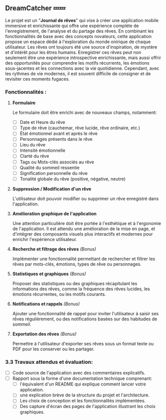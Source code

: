 ## DreamCatcher 💤💤

Le projet est un "**Journal de rêves**" qui vise à créer une application mobile immersive et enrichissante qui offre une expérience complète de l'enregistrement, de l'analyse et du partage des rêves. En combinant les fonctionnalités de base avec des concepts novateurs, cette application propose un espace dédié à l'exploration du monde onirique de chaque utilisateur.
Les rêves ont toujours été une source d'inspiration, de mystère et d'intérêt pour les êtres humains. Enregistrer ces rêves peut non seulement être une expérience introspective enrichissante, mais aussi offrir des opportunités pour comprendre les motifs récurrents, les émotions sous-jacentes et les connections avec la vie quotidienne. Cependant, avec les rythmes de vie modernes, il est souvent difficile de consigner et de revisiter ces moments fugaces.

### Fonctionnalités :

1. **Formulaire**
    
    Le formulaire doit être enrichi avec de nouveaux champs, notamment:
    
    - [ ] Date et Heure du rêve
    - [ ] Type de rêve (cauchemar, rêve lucide, rêve ordinaire, etc.)
    - [ ] État émotionnel avant et après le rêve
    - [ ] Personnages présents dans le rêve
    - [ ] Lieu du rêve
    - [ ] Intensité émotionnelle
    - [ ] Clarté du rêve
    - [ ] Tags ou Mots-clés associés au rêve
    - [ ] Qualité du sommeil ressentie
    - [ ] Signification personnelle du rêve
    - [ ] Tonalité globale du rêve (positive, négative, neutre)
2. **Suppression / Modification d'un rêve**
    
    L'utilisateur doit pouvoir modifier ou supprimer un rêve enregistré dans l'application.
    
3. **Amélioration graphique de l'application**
    
    Une attention particulière doit être portée à l'esthétique et à l'ergonomie de l'application. Il est attendu une amélioration de la mise en page, et d'intégrer des composants visuels plus interactifs et modernes pour enrichir l'expérience utilisateur.
    
4. **Recherche et filtrage des rêves** *(Bonus)*
    
    Implémenter une fonctionnalité permettant de rechercher et filtrer les rêves par mots-clés, émotions, types de rêve ou personnages.
    
5. **Statistiques et graphiques** *(Bonus)*
    
    Proposer des statistiques ou des graphiques récapitulant les informations des rêves, comme la fréquence des rêves lucides, les émotions récurrentes, ou les motifs courants.
    
6. **Notifications et rappels** *(Bonus)*
    
    Ajouter une fonctionnalité de rappel pour inviter l'utilisateur à saisir ses rêves régulièrement, ou des notifications basées sur des habitudes de sommeil.
    
7. **Exportation des rêves** *(Bonus)*
    
    Permettre à l'utilisateur d'exporter ses rêves sous un format texte ou PDF pour les conserver ou les partager.
    
    

### 3.3 Travaux attendus et évaluation:

- [ ] Code source de l'application avec des commentaires explicatifs.
- [ ] Rapport sous la forme d'une documentation technique comprenant:
    - [ ] l'équivalent d'un README qui explique comment lancer votre application.
    - [ ] une explication brève de la structure du projet et l'architecture.
    - [ ] Les choix de conception et les fonctionnalités implémentées.
    - [ ] Des capture d'écran des pages de l'application illustrant les choix graphiques.
